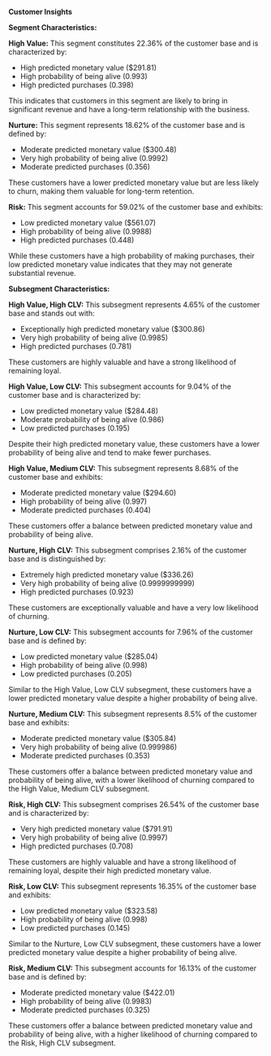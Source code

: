 **Customer Insights**

**Segment Characteristics:**

**High Value:** This segment constitutes 22.36% of the customer base and is characterized by:

* High predicted monetary value ($291.81)
* High probability of being alive (0.993)
* High predicted purchases (0.398)

This indicates that customers in this segment are likely to bring in significant revenue and have a long-term relationship with the business.

**Nurture:** This segment represents 18.62% of the customer base and is defined by:

* Moderate predicted monetary value ($300.48)
* Very high probability of being alive (0.9992)
* Moderate predicted purchases (0.356)

These customers have a lower predicted monetary value but are less likely to churn, making them valuable for long-term retention.

**Risk:** This segment accounts for 59.02% of the customer base and exhibits:

* Low predicted monetary value ($561.07)
* High probability of being alive (0.9988)
* High predicted purchases (0.448)

While these customers have a high probability of making purchases, their low predicted monetary value indicates that they may not generate substantial revenue.

**Subsegment Characteristics:**

**High Value, High CLV:** This subsegment represents 4.65% of the customer base and stands out with:

* Exceptionally high predicted monetary value ($300.86)
* Very high probability of being alive (0.9985)
* High predicted purchases (0.781)

These customers are highly valuable and have a strong likelihood of remaining loyal.

**High Value, Low CLV:** This subsegment accounts for 9.04% of the customer base and is characterized by:

* Low predicted monetary value ($284.48)
* Moderate probability of being alive (0.986)
* Low predicted purchases (0.195)

Despite their high predicted monetary value, these customers have a lower probability of being alive and tend to make fewer purchases.

**High Value, Medium CLV:** This subsegment represents 8.68% of the customer base and exhibits:

* Moderate predicted monetary value ($294.60)
* High probability of being alive (0.997)
* Moderate predicted purchases (0.404)

These customers offer a balance between predicted monetary value and probability of being alive.

**Nurture, High CLV:** This subsegment comprises 2.16% of the customer base and is distinguished by:

* Extremely high predicted monetary value ($336.26)
* Very high probability of being alive (0.9999999999)
* High predicted purchases (0.923)

These customers are exceptionally valuable and have a very low likelihood of churning.

**Nurture, Low CLV:** This subsegment accounts for 7.96% of the customer base and is defined by:

* Low predicted monetary value ($285.04)
* High probability of being alive (0.998)
* Low predicted purchases (0.205)

Similar to the High Value, Low CLV subsegment, these customers have a lower predicted monetary value despite a higher probability of being alive.

**Nurture, Medium CLV:** This subsegment represents 8.5% of the customer base and exhibits:

* Moderate predicted monetary value ($305.84)
* Very high probability of being alive (0.999986)
* Moderate predicted purchases (0.353)

These customers offer a balance between predicted monetary value and probability of being alive, with a lower likelihood of churning compared to the High Value, Medium CLV subsegment.

**Risk, High CLV:** This subsegment comprises 26.54% of the customer base and is characterized by:

* Very high predicted monetary value ($791.91)
* Very high probability of being alive (0.9997)
* High predicted purchases (0.708)

These customers are highly valuable and have a strong likelihood of remaining loyal, despite their high predicted monetary value.

**Risk, Low CLV:** This subsegment represents 16.35% of the customer base and exhibits:

* Low predicted monetary value ($323.58)
* High probability of being alive (0.998)
* Low predicted purchases (0.145)

Similar to the Nurture, Low CLV subsegment, these customers have a lower predicted monetary value despite a higher probability of being alive.

**Risk, Medium CLV:** This subsegment accounts for 16.13% of the customer base and is defined by:

* Moderate predicted monetary value ($422.01)
* High probability of being alive (0.9983)
* Moderate predicted purchases (0.325)

These customers offer a balance between predicted monetary value and probability of being alive, with a higher likelihood of churning compared to the Risk, High CLV subsegment.